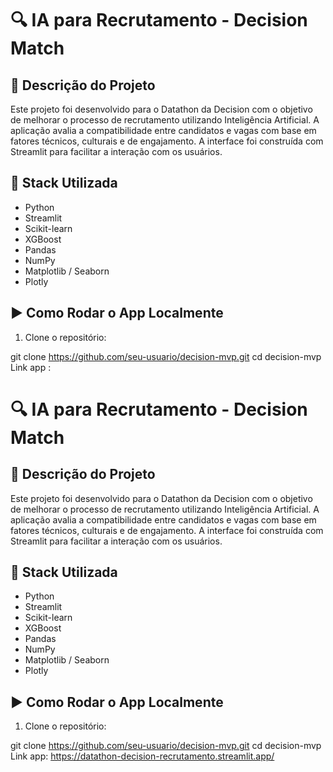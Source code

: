 
# 🔍 IA para Recrutamento - Decision Match

## 📌 Descrição do Projeto
Este projeto foi desenvolvido para o Datathon da Decision com o objetivo de melhorar o processo de recrutamento utilizando Inteligência Artificial. A aplicação avalia a compatibilidade entre candidatos e vagas com base em fatores técnicos, culturais e de engajamento. A interface foi construída com Streamlit para facilitar a interação com os usuários.

## 🧠 Stack Utilizada
- Python
- Streamlit
- Scikit-learn
- XGBoost
- Pandas
- NumPy
- Matplotlib / Seaborn
- Plotly

## ▶️ Como Rodar o App Localmente

1. Clone o repositório:


git clone https://github.com/seu-usuario/decision-mvp.git
cd decision-mvp
Link app : 
# 🔍 IA para Recrutamento - Decision Match

## 📌 Descrição do Projeto
Este projeto foi desenvolvido para o Datathon da Decision com o objetivo de melhorar o processo de recrutamento utilizando Inteligência Artificial. A aplicação avalia a compatibilidade entre candidatos e vagas com base em fatores técnicos, culturais e de engajamento. A interface foi construída com Streamlit para facilitar a interação com os usuários.

## 🧠 Stack Utilizada
- Python
- Streamlit
- Scikit-learn
- XGBoost
- Pandas
- NumPy
- Matplotlib / Seaborn
- Plotly

## ▶️ Como Rodar o App Localmente

1. Clone o repositório:


git clone https://github.com/seu-usuario/decision-mvp.git
cd decision-mvp
Link app: https://datathon-decision-recrutamento.streamlit.app/
